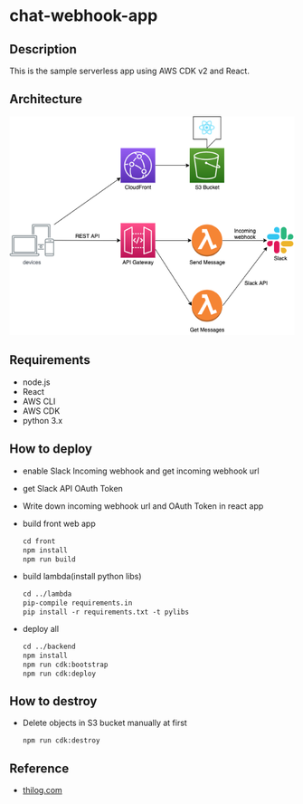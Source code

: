 # chat-webhook-app

## Description

This is the sample serverless app using AWS CDK v2 and React.

## Architecture

![architecture](docs/architecture.drawio.png)

## Requirements

- node.js
- React
- AWS CLI
- AWS CDK
- python 3.x

## How to deploy

- enable Slack Incoming webhook and get incoming webhook url
- get Slack API OAuth Token
- Write down incoming webhook url and OAuth Token in react app

- build front web app
  ```
  cd front
  npm install
  npm run build
  ```

- build lambda(install python libs)
   ```
   cd ../lambda
   pip-compile requirements.in
   pip install -r requirements.txt -t pylibs
   ```

- deploy all
   ```
   cd ../backend
   npm install
   npm run cdk:bootstrap
   npm run cdk:deploy
   ```



## How to destroy

- Delete objects in S3 bucket manually at first
  ```
  npm run cdk:destroy
  ```


## Reference

- [thilog.com](https://thilog.com/cdk-react-app)